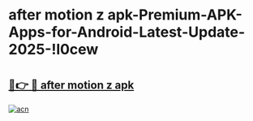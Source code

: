 # after motion z apk-Premium-APK-Apps-for-Android-Latest-Update-2025-!l0cew

# <h2><a href="https://googleone.com">🔗👉 🔴 after motion z apk</a></h2>

[![acn](https://github.com/user-attachments/assets/0f9c940e-d8b0-45ae-aac7-cd30a18b3e1c)](https://googleone.com)

